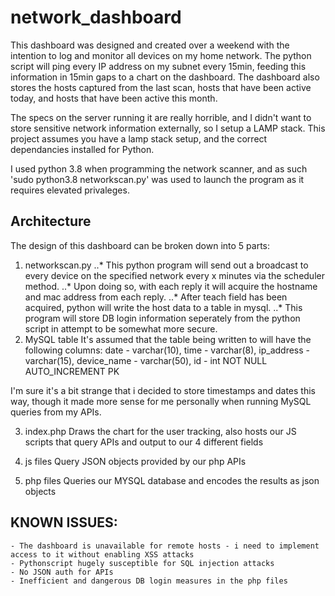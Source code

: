 # network_dashboard

This dashboard was designed and created over a weekend with the intention to log and monitor all devices on my home network. The python script will ping every IP address on my subnet every 15min, feeding this information in 15min gaps to a chart on the dashboard. The dashboard also stores the hosts captured from the last scan, hosts that have been active today, and hosts that have been active this month. 

The specs on the server running it are really horrible, and I didn't want to store sensitive network information externally, so I setup a LAMP stack. This project assumes you have a lamp stack setup, and the correct dependancies installed for Python.

I used python 3.8 when programming the network scanner, and as such 'sudo python3.8 networkscan.py' was used to launch the program as it requires elevated privaleges.

## Architecture


The design of this dashboard can be broken down into 5 parts:

1. networkscan.py
	..* This python program will send out a broadcast to every device on the specified network every x minutes via the scheduler method.
	..* Upon doing so, with each reply it will acquire the hostname and mac address from each reply.
	..* After teach field has been acquired, python will write the host data to a table in mysql.
	..* This program will store DB login information seperately from the python script in attempt to be somewhat more secure.
2. MySQL table
	It's assumed that the table being written to will have the following columns:
	date - varchar(10),
	time - varchar(8),
	ip_address - varchar(15),
	device_name - varchar(50),
	id - int NOT NULL AUTO_INCREMENT PK

I'm sure it's a bit strange that i decided to store timestamps and dates this way, though it made more sense for me personally when running MySQL queries from my APIs.

3. index.php
	Draws the chart for the user tracking, also hosts our JS scripts that query APIs and output to our 4 different fields

4. js files
	Query JSON objects provided by our php APIs

5. php files
	Queries our MYSQL database and encodes the results as json objects


## KNOWN ISSUES:
	- The dashboard is unavailable for remote hosts - i need to implement access to it without enabling XSS attacks
	- Pythonscript hugely susceptible for SQL injection attacks
	- No JSON auth for APIs
	- Inefficient and dangerous DB login measures in the php files
